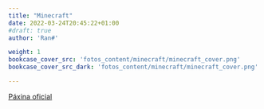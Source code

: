 ```yaml
---
title: "Minecraft"
date: 2022-03-24T20:45:22+01:00
#draft: true
author: 'Ran#'

weight: 1
bookcase_cover_src: 'fotos_content/minecraft/minecraft_cover.png'
bookcase_cover_src_dark: 'fotos_content/minecraft/minecraft_cover.png'

---
```


[Páxina oficial](https://www.minecraft.net/)
